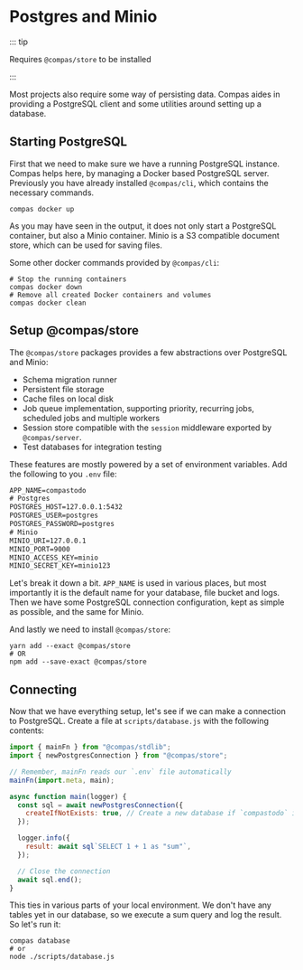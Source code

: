 # Postgres and Minio

::: tip

Requires `@compas/store` to be installed

:::

Most projects also require some way of persisting data. Compas aides in
providing a PostgreSQL client and some utilities around setting up a database.

## Starting PostgreSQL

First that we need to make sure we have a running PostgreSQL instance. Compas
helps here, by managing a Docker based PostgreSQL server. Previously you have
already installed `@compas/cli`, which contains the necessary commands.

```shell
compas docker up
```

As you may have seen in the output, it does not only start a PostgreSQL
container, but also a Minio container. Minio is a S3 compatible document store,
which can be used for saving files.

Some other docker commands provided by `@compas/cli`:

```shell
# Stop the running containers
compas docker down
# Remove all created Docker containers and volumes
compas docker clean
```

## Setup @compas/store

The `@compas/store` packages provides a few abstractions over PostgreSQL and
Minio:

- Schema migration runner
- Persistent file storage
- Cache files on local disk
- Job queue implementation, supporting priority, recurring jobs, scheduled jobs
  and multiple workers
- Session store compatible with the `session` middleware exported by
  `@compas/server`.
- Test databases for integration testing

These features are mostly powered by a set of environment variables. Add the
following to you `.env` file:

```txt
APP_NAME=compastodo
# Postgres
POSTGRES_HOST=127.0.0.1:5432
POSTGRES_USER=postgres
POSTGRES_PASSWORD=postgres
# Minio
MINIO_URI=127.0.0.1
MINIO_PORT=9000
MINIO_ACCESS_KEY=minio
MINIO_SECRET_KEY=minio123
```

Let's break it down a bit. `APP_NAME` is used in various places, but most
importantly it is the default name for your database, file bucket and logs. Then
we have some PostgreSQL connection configuration, kept as simple as possible,
and the same for Minio.

And lastly we need to install `@compas/store`:

```shell
yarn add --exact @compas/store
# OR
npm add --save-exact @compas/store
```

## Connecting

Now that we have everything setup, let's see if we can make a connection to
PostgreSQL. Create a file at `scripts/database.js` with the following contents:

```js
import { mainFn } from "@compas/stdlib";
import { newPostgresConnection } from "@compas/store";

// Remember, mainFn reads our `.env` file automatically
mainFn(import.meta, main);

async function main(logger) {
  const sql = await newPostgresConnection({
    createIfNotExists: true, // Create a new database if `compastodo` is not found
  });

  logger.info({
    result: await sql`SELECT 1 + 1 as "sum"`,
  });

  // Close the connection
  await sql.end();
}
```

This ties in various parts of your local environment. We don't have any tables
yet in our database, so we execute a sum query and log the result. So let's run
it:

```shell
compas database
# or
node ./scripts/database.js
```

